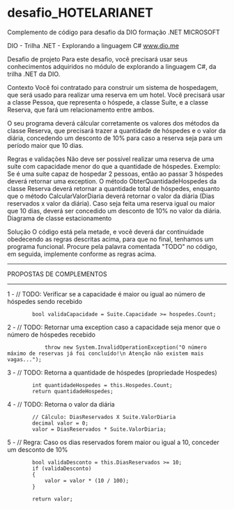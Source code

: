 # desafio_HOTELARIANET
Complemento de código para desafio da DIO formação .NET MICROSOFT

DIO - Trilha .NET - Explorando a linguagem C#
www.dio.me

Desafio de projeto
Para este desafio, você precisará usar seus conhecimentos adquiridos no módulo de explorando a linguagem C#, da trilha .NET da DIO.

Contexto
Você foi contratado para construir um sistema de hospedagem, que será usado para realizar uma reserva em um hotel. Você precisará usar a classe Pessoa, que representa o hóspede, a classe Suíte, e a classe Reserva, que fará um relacionamento entre ambos.

O seu programa deverá cálcular corretamente os valores dos métodos da classe Reserva, que precisará trazer a quantidade de hóspedes e o valor da diária, concedendo um desconto de 10% para caso a reserva seja para um período maior que 10 dias.

Regras e validações
Não deve ser possível realizar uma reserva de uma suíte com capacidade menor do que a quantidade de hóspedes. Exemplo: Se é uma suíte capaz de hospedar 2 pessoas, então ao passar 3 hóspedes deverá retornar uma exception.
O método ObterQuantidadeHospedes da classe Reserva deverá retornar a quantidade total de hóspedes, enquanto que o método CalcularValorDiaria deverá retornar o valor da diária (Dias reservados x valor da diária).
Caso seja feita uma reserva igual ou maior que 10 dias, deverá ser concedido um desconto de 10% no valor da diária.
Diagrama de classe estacionamento

Solução
O código está pela metade, e você deverá dar continuidade obedecendo as regras descritas acima, para que no final, tenhamos um programa funcional. Procure pela palavra comentada "TODO" no código, em seguida, implemente conforme as regras acima.

**********************************************************

PROPOSTAS DE COMPLEMENTOS 

***********************************************************

1 -  // TODO: Verificar se a capacidade é maior ou igual ao número de hóspedes sendo recebido
            
            bool validaCapacidade = Suite.Capacidade >= hospedes.Count;

2 - // TODO: Retornar uma exception caso a capacidade seja menor que o número de hóspedes recebido
               
                throw new System.InvalidOperationException("O número máximo de reservas já foi concluído!\n Atenção não existem mais vagas...");

3 -  // TODO: Retorna a quantidade de hóspedes (propriedade Hospedes)

            int quantidadeHospedes = this.Hospedes.Count;            
            return quantidadeHospedes;

4 -  // TODO: Retorna o valor da diária

            // Cálculo: DiasReservados X Suite.ValorDiaria
            decimal valor = 0;            
            valor = DiasReservados * Suite.ValorDiaria;
5 - // Regra: Caso os dias reservados forem maior ou igual a 10, conceder um desconto de 10%

            bool validaDesconto = this.DiasReservados >= 10;
            if (validaDesconto)
            {
                valor = valor * (10 / 100);
            }

            return valor;

           
